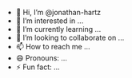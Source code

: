 - 👋 Hi, I’m @jonathan-hartz
- 👀 I’m interested in ...
- 🌱 I’m currently learning ...
- 💞️ I’m looking to collaborate on ...
- 📫 How to reach me ...
- 😄 Pronouns: ...
- ⚡ Fun fact: ...

<!---
jonathan-hartz/jonathan-hartz is a ✨ special ✨ repository because its `README.md` (this file) appears on your GitHub profile.
You can click the Preview link to take a look at your changes.
--->
